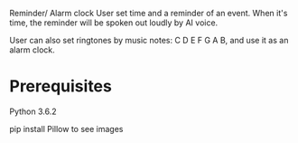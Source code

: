 Reminder/ Alarm clock
User set time and a reminder of an event. When it's time, the reminder will be spoken out loudly by AI voice.

User can also set ringtones by music notes: C D E F G A B, and use it as an alarm clock.
# Prerequisites
Python 3.6.2

pip install Pillow to see images
